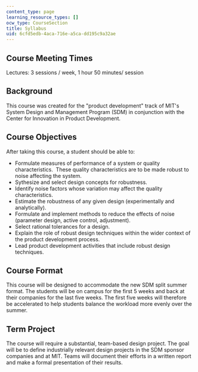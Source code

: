 ```yaml
---
content_type: page
learning_resource_types: []
ocw_type: CourseSection
title: Syllabus
uid: 6cfd5edb-4aca-716e-a5ca-dd195c9a32ae
---
```


Course Meeting Times
--------------------

Lectures: 3 sessions / week, 1 hour 50 minutes/ session

Background
----------

This course was created for the "product development" track of MIT's System Design and Management Program (SDM) in conjunction with the Center for Innovation in Product Development.

Course Objectives
-----------------

After taking this course, a student should be able to:

*   Formulate measures of performance of a system or quality characteristics.  These quality characteristics are to be made robust to noise affecting the system.
*   Sythesize and select design concepts for robustness.
*   Identify noise factors whose variation may affect the quality characteristics.
*   Estimate the robustness of any given design (experimentally and analytically).
*   Formulate and implement methods to reduce the effects of noise (parameter design, active control, adjustment).
*   Select rational tolerances for a design.
*   Explain the role of robust design techniques within the wider context of the product development process.
*   Lead product development activities that include robust design techniques.

Course Format
-------------

This course will be designed to accommodate the new SDM split summer format. The students will be on campus for the first 5 weeks and back at their companies for the last five weeks. The first five weeks will therefore be accelerated to help students balance the workload more evenly over the summer.

Term Project
------------

The course will require a substantial, team-based design project. The goal will be to define industrially relevant design projects in the SDM sponsor companies and at MIT. Teams will document their efforts in a written report and make a formal presentation of their results.